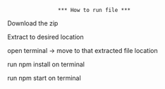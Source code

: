                     *** How to run file ***
Download the zip

Extract to desired location

open terminal -> move to that extracted file location

run npm install on terminal

run npm start on terminal

